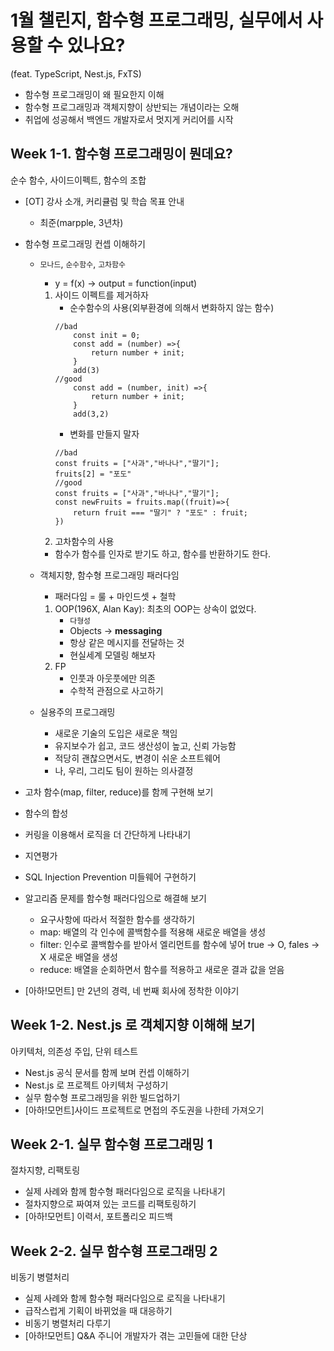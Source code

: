 # 1월 챌린지, 함수형 프로그래밍, 실무에서 사용할 수 있나요?

(feat. TypeScript, Nest.js, FxTS)

- 함수형 프로그래밍이 왜 필요한지 이해
- 함수형 프로그래밍과 객체지향이 상반되는 개념이라는 오해
- 취업에 성공해서 백엔드 개발자로서 멋지게 커리어를 시작

## Week 1-1. 함수형 프로그래밍이 뭔데요?

순수 함수, 사이드이펙트, 함수의 조합

- [OT] 강사 소개, 커리큘럼 및 학습 목표 안내
  - 최준(marpple, 3년차)
- 함수형 프로그래밍 컨셉 이해하기

  - `모나드`, `순수함수`, `고차함수`

    - y = f(x) -> output = function(input)

    1. 사이드 이펙트를 제거하자
       - 순수함수의 사용(외부환경에 의해서 변화하지 않는 함수)
       ```
       //bad
           const init = 0;
           const add = (number) =>{
               return number + init;
           }
           add(3)
       //good
           const add = (number, init) =>{
               return number + init;
           }
           add(3,2)
       ```
       - 변화를 만들지 말자
       ```
       //bad
       const fruits = ["사과","바나나","딸기"];
       fruits[2] = "포도"
       //good
       const fruits = ["사과","바나나","딸기"];
       const newFruits = fruits.map((fruit)=>{
           return fruit === "딸기" ? "포도" : fruit;
       })
       ```
    2. 고차함수의 사용

    - 함수가 함수를 인자로 받기도 하고, 함수를 반환하기도 한다.

  - 객체지향, 함수형 프로그래밍 패러다임
    - 패러다임 = 룰 + 마인드셋 + 철학
    1. OOP(196X, Alan Kay): 최초의 OOP는 상속이 없었다.
       - `다형성`
       - Objects -> **messaging**
       - 항상 같은 메시지를 전달하는 것
       - 현실세계 모델링 해보자
    2. FP
       - 인풋과 아웃풋에만 의존
       - 수학적 관점으로 사고하기
  - 실용주의 프로그래밍
    - 새로운 기술의 도입은 새로운 책임
    - 유지보수가 쉽고, 코드 생산성이 높고, 신뢰 가능함
    - 적당히 괜찮으면서도, 변경이 쉬운 소프트웨어
    - 나, 우리, 그리도 팀이 원하는 의사결정

- 고차 함수(map, filter, reduce)를 함께 구현해 보기
- 함수의 합성
- 커링을 이용해서 로직을 더 간단하게 나타내기
- 지연평가
- SQL Injection Prevention 미들웨어 구현하기
- 알고리즘 문제를 함수형 패러다임으로 해결해 보기
  - 요구사항에 따라서 적절한 함수를 생각하기
  - map: 배열의 각 인수에 콜백함수를 적용해 새로운 배열을 생성
  - filter: 인수로 콜백함수를 받아서 엘리먼트를 함수에 넣어 true -> O, fales -> X 새로운 배열을 생성
  - reduce: 배열을 순회하면서 함수를 적용하고 새로운 결과 값을 얻음
- [아하!모먼트] 만 2년의 경력, 네 번째 회사에 정착한 이야기

## Week 1-2. Nest.js 로 객체지향 이해해 보기

아키텍처, 의존성 주입, 단위 테스트

- Nest.js 공식 문서를 함께 보며 컨셉 이해하기
- Nest.js 로 프로젝트 아키텍처 구성하기
- 실무 함수형 프로그래밍을 위한 빌드업하기
- [아하!모먼트]사이드 프로젝트로 면접의 주도권을 나한테 가져오기

## Week 2-1. 실무 함수형 프로그래밍 1

절차지향, 리팩토링

- 실제 사례와 함께 함수형 패러다임으로 로직을 나타내기
- 절차지향으로 짜여져 있는 코드를 리팩토링하기
- [아하!모먼트] 이력서, 포트폴리오 피드백

## Week 2-2. 실무 함수형 프로그래밍 2

비동기 병렬처리

- 실제 사례와 함께 함수형 패러다임으로 로직을 나타내기
- 급작스럽게 기획이 바뀌었을 때 대응하기
- 비동기 병렬처리 다루기
- [아하!모먼트] Q&A 주니어 개발자가 겪는 고민들에 대한 단상
